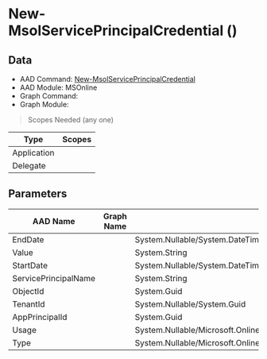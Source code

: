 # New-MsolServicePrincipalCredential ()

## Data

+ AAD Command: [New-MsolServicePrincipalCredential](https://docs.microsoft.com/en-us/powershell/module/MSOnline/New-MsolServicePrincipalCredential)
+ AAD Module: MSOnline
+ Graph Command: [](https://docs.microsoft.com/en-us/powershell/module//)
+ Graph Module: 

> Scopes Needed (any one)

|Type|Scopes|
|---|---|
|Application||
|Delegate||

## Parameters

|AAD Name|Graph Name|AAD Type|Graph Type|Infos|
|---|---|---|---|---|
|EndDate||System.Nullable/System.DateTime|||
|Value||System.String|||
|StartDate||System.Nullable/System.DateTime|||
|ServicePrincipalName||System.String|||
|ObjectId||System.Guid|||
|TenantId||System.Nullable/System.Guid|||
|AppPrincipalId||System.Guid|||
|Usage||System.Nullable/Microsoft.Online.Administration.ServicePrincipalCredentialUsage|||
|Type||System.Nullable/Microsoft.Online.Administration.ServicePrincipalCredentialType|||

